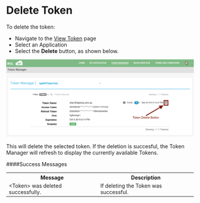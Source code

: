 # Delete Token

To delete the token:
* Navigate to the [View Token](view_token.md) page
* Select an Application
* Select the **Delete** button, as shown below.

![Delete Token](../images/DeleteToken.png)

This will delete the selected token.  If the deletion is succesful, the Token Manager will refresh to display the currently available Tokens.

####Success Messages

<table>
    <tr>
        <th>Message</th>
        <th>Description</th>
    </tr>
    <tr>
        <td>&lt;Token&gt; was deleted successfully.</td>
        <td>If deleting the Token was successful.</td>
    </tr>
</table>
